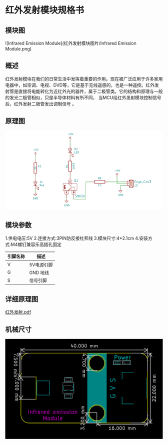 # 红外发射模块规格书

## 模块图

![Infrared Emission Module](红外发射模块图片/Infrared Emission Module.png)

## 概述

​        红外发射模块在我们的日常生活中发挥着重要的作用。现在被广泛应用于许多家用电器中，如空调、电视、DVD等，它是基于无线遥感的，也是一种遥控。红外发射管是直接将电能转化为近红外光的器件，属于二极管类。它的结构和原理与一般的发光二极管相似，只是半导体材料有所不同， 当MCU给红外发射模块控制信号后，红外发射二极管发出调制信号 。

## 原理图

![7](红外发射模块图片/7.png)

## 模块参数

1.供电电压:5V
2.连接方式:3PIN防反接杜邦线
3.模块尺寸:4*2.1cm
4.安装方式:M4螺钉兼容乐高插孔固定

| 引脚名称 | 描述       |
| -------- | ---------- |
| V        | 5V电源引脚 |
| G        | GND 地线   |
| S        | 信号引脚   |

## 详细原理图

 [红外发射.pdf](红外发射模块图片/红外发射.pdf) 

## 机械尺寸

![5](红外发射模块图片/5.png)